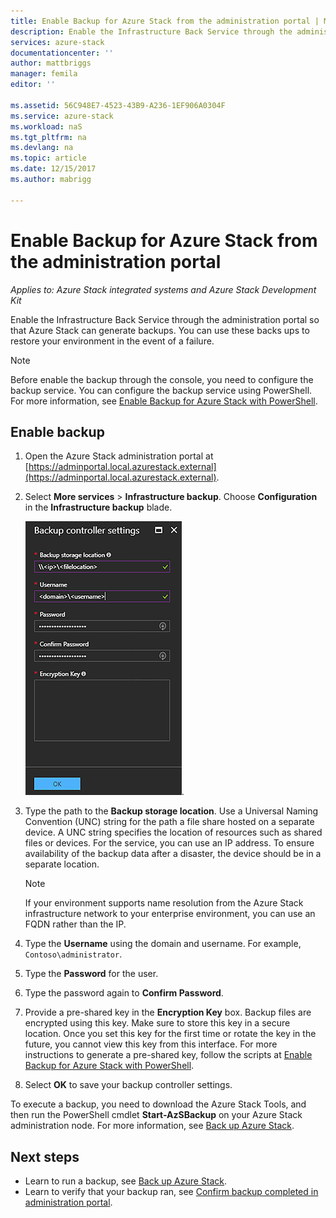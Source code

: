 ```yaml
---
title: Enable Backup for Azure Stack from the administration portal | Microsoft Docs
description: Enable the Infrastructure Back Service through the administration portal so that Azure Stack can be restored if there is a failure.
services: azure-stack
documentationcenter: ''
author: mattbriggs
manager: femila
editor: ''

ms.assetid: 56C948E7-4523-43B9-A236-1EF906A0304F
ms.service: azure-stack
ms.workload: naS
ms.tgt_pltfrm: na
ms.devlang: na
ms.topic: article
ms.date: 12/15/2017
ms.author: mabrigg

---
```

# Enable Backup for Azure Stack from the administration portal

*Applies to: Azure Stack integrated systems and Azure Stack Development Kit*

Enable the Infrastructure Back Service through the administration portal so that Azure Stack can generate backups. You can use these backs ups to restore your environment in the event of a failure.

> [!Note]  
> Before enable the backup through the console, you need to configure the backup service. You can configure the backup service using PowerShell. For more information, see [Enable Backup for Azure Stack with PowerShell](azure-stack-backup-enable-backup-powershell.md).

## Enable backup

1. Open the Azure Stack administration portal at [https://adminportal.local.azurestack.external](https://adminportal.local.azurestack.external).
2. Select **More services** > **Infrastructure backup**. Choose **Configuration** in the **Infrastructure backup** blade.

    ![Azure Stack - Backup controller settings](media\azure-stack-backup\azure-stack-backup-settings.png).

3. Type the path to the **Backup storage location**. Use a Universal Naming Convention (UNC) string for the path a file share hosted on a separate device. A UNC string specifies the location of resources such as shared files or devices. For the service, you can use an IP address. To ensure availability of the backup data after a disaster, the  device should be in a separate location.
    > [!Note]  
    > If your environment supports name resolution from the Azure Stack infrastructure network to your enterprise environment, you can use an FQDN rather than the IP.
4. Type the **Username** using the domain and username. For example, `Contoso\administrator`.
5. Type the **Password** for the user.
5. Type the password again to **Confirm Password**.
6. Provide a pre-shared key in the **Encryption Key** box. Backup files are encrypted using this key. Make sure to store this key in a secure location. Once you set this key for the first time or rotate the key in the future, you cannot view this key from this interface. For more instructions to generate a pre-shared key, follow the scripts at [Enable Backup for Azure Stack with PowerShell](azure-stack-backup-enable-backup-powershell.md#generate-a-new-encryption-key). 
7. Select **OK** to save your backup controller settings.

To execute a backup, you need to download the Azure Stack Tools, and then run the PowerShell cmdlet **Start-AzSBackup** on your Azure Stack administration node. For more information, see [Back up Azure Stack](azure-stack-backup-back-up-azure-stack.md ).

## Next steps

 - Learn to run a backup, see [Back up Azure Stack](azure-stack-backup-back-up-azure-stack.md ).
- Learn to verify that your backup ran, see [Confirm backup completed in administration portal](azure-stack-backup-back-up-azure-stack.md ).
